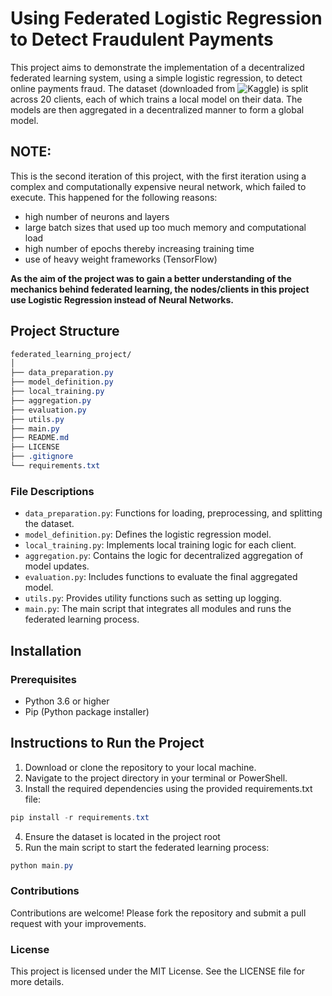 # Using Federated Logistic Regression to Detect Fraudulent Payments
This project aims to demonstrate the implementation of a decentralized federated learning system, using a simple logistic regression, to detect online payments fraud. The dataset (downloaded from ![Kaggle](https://www.kaggle.com/datasets/rupakroy/online-payments-fraud-detection-dataset/data)) is split across 20 clients, each of which trains a local model on their data. The models are then aggregated in a decentralized manner to form a global model.

## NOTE:
This is the second iteration of this project, with the first iteration using a complex and computationally expensive neural network, which failed to execute. This happened for the following reasons:
- high number of neurons and layers
- large batch sizes that used up too much memory and computational load
- high number of epochs thereby increasing training time
- use of heavy weight frameworks (TensorFlow)

**As the aim of the project was to gain a better understanding of the mechanics behind federated learning, the nodes/clients in this project use Logistic Regression instead of Neural Networks.**  

## Project Structure
   
```css
federated_learning_project/
│
├── data_preparation.py
├── model_definition.py
├── local_training.py
├── aggregation.py
├── evaluation.py
├── utils.py
├── main.py
├── README.md
├── LICENSE
├── .gitignore
└── requirements.txt
```
### File Descriptions

- `data_preparation.py`: Functions for loading, preprocessing, and splitting the dataset.
- `model_definition.py`: Defines the logistic regression model.
- `local_training.py`: Implements local training logic for each client.
- `aggregation.py`: Contains the logic for decentralized aggregation of model updates.
- `evaluation.py`: Includes functions to evaluate the final aggregated model.
- `utils.py`: Provides utility functions such as setting up logging.
- `main.py`: The main script that integrates all modules and runs the federated learning process.

## Installation

### Prerequisites

- Python 3.6 or higher
- Pip (Python package installer)

## Instructions to Run the Project
1. Download or clone the repository to your local machine.
2. Navigate to the project directory in your terminal or PowerShell.
3. Install the required dependencies using the provided requirements.txt file:
```powershell
pip install -r requirements.txt
```
4. Ensure the dataset is located in the project root
5. Run the main script to start the federated learning process:
```powershell
python main.py
```
### Contributions
Contributions are welcome! Please fork the repository and submit a pull request with your improvements.

### License
This project is licensed under the MIT License. See the LICENSE file for more details.